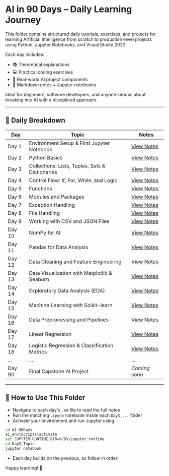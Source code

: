 # AI in 90 Days – Daily Learning Journey

This folder contains structured daily tutorials, exercises, and projects for learning Artificial Intelligence from scratch to production-level projects using Python, Jupyter Notebooks, and Visual Studio 2022.

Each day includes:

* 📚 Theoretical explanations
* 💻 Practical coding exercises
* 🧠 Real-world AI project components
* 📝 Markdown notes + Jupyter notebooks

Ideal for beginners, software developers, and anyone serious about breaking into AI with a disciplined approach.

---

## 📅 Daily Breakdown

| Day    | Topic                                               | Notes                                          |
| ------ | ----------------------------------------------------| ---------------------------------------------- |
| Day 1  | Environment Setup & First Jupyter Notebook          | [View Notes](./DaDay1_Setupy1.md)              |
| Day 2  | Python Basics                                       | [View Notes](./Day2_PythonBasics.md)           |
| Day 3  | Collections: Lists, Tuples, Sets & Dictionaries     | [View Notes](./Day3_Collections.md)            |
| Day 4  | Control Flow: If, For, While, and Logic             | [View Notes](./Day4_ControlFlow.md)            |
| Day 5  | Functions                                           | [View Notes](./Day5_Functions.md)              |
| Day 6  | Modules and Packages                                | [View Notes](./Day6_Modules.md)                |
| Day 7  | Exception Handling                                  | [View Notes](./Day7_Exceptions.md)             |
| Day 8  | File Handling                                       | [View Notes](./Day8_FileHandling.md)           |
| Day 9  | Working with CSV and JSON Files                     | [View Notes](./Day9_DataFiles.md)              |
| Day 10 | NumPy for AI                                        | [View Notes](./Day10_NumPyBasics.md)           |
| Day 11 | Pandas for Data Analysis                            | [View Notes](./Day11_PandasBasics.md)          |
| Day 12 | Data Cleaning and Feature Engineering               | [View Notes](./Day12_Data_Cleaning.md)         |
| Day 13 | Data Visualization with Matplotlib & Seaborn        | [View Notes](./Day13_Data_Visualization.md)    |
| Day 14 | Exploratory Data Analysis (EDA)                     | [View Notes](./Day14_EDA.md)                   |
| Day 15 | Machine Learning with Scikit-learn                  | [View Notes](./Day15_Machine_Learning.md)      |
| Day 16 | Data Preprocessing and Pipelines                    | [View Notes](./Day16_DataPipeline.md)          |
| Day 17 | Linear Regression                                   | [View Notes](./Day17_LinearRegression.md)      |
| Day 18 | Logistic Regression & Classification Metrics        | [View Notes](./Day18_LogisticRegression.md)    |
| ...    | ...                                                 | ...                                            |
| Day 90 | Final Capstone AI Project                           | *Coming soon*                                  |

---

## 🔁 How to Use This Folder

* Navigate to each day's `.md` file to read the full notes
* Run the matching `.ipynb` notebook inside each `DayX_...` folder
* Activate your environment and run Jupyter using:

```bash
cd AI-90Days
ai_env\Scripts\activate
set JUPYTER_RUNTIME_DIR=%CD%\jupyter_runtime
cd DayX_Topic
jupyter notebook
```

* Each day builds on the previous, so follow in order!

Happy learning! 🚀
